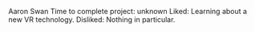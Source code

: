 Aaron Swan
Time to complete project: unknown 
Liked: Learning about a new VR technology.
Disliked: Nothing in particular.
